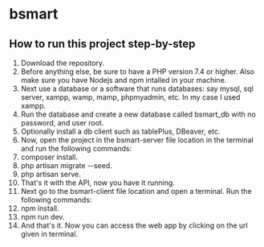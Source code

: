 # bsmart

## How to run this project step-by-step
1. Download the repository.
2. Before anything else, be sure to have a PHP version 7.4 or higher. Also make sure you have Nodejs and npm intalled in your machine.
3. Next use a database or a software that runs databases: say mysql, sql server, xampp, wamp, mamp, phpmyadmin, etc. In my case I used xampp.
4. Run the database and create a new database called bsmart_db with no password, and user root.
5. Optionally install a db client such as tablePlus, DBeaver, etc.
6. Now, open the project in the bsmart-server file location in the terminal and run the following commands:
7. composer install.
8. php artisan migrate --seed.
9. php artisan serve.
10. That's it with the API, now you have it running.
11. Next go to the bsmart-client file location and open a terminal. Run the following commands:
12. npm install.
13. npm run dev.
14. And that's it. Now you can access the web app by clicking on the url given in terminal.

